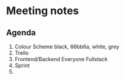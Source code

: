 # Meeting notes
## Agenda
1) Colour Scheme
    black, 66bb6a, white, grey
2) Trello
3) Frontend/Backend
    Everyone Fullstack
4) Sprint
5) 

